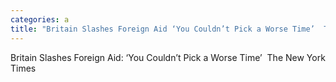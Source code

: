 ```yaml
---
categories: a
title: "Britain Slashes Foreign Aid ‘You Couldn’t Pick a Worse Time’  The New York Times"
---
```

Britain Slashes Foreign Aid: ‘You Couldn’t Pick a Worse Time’&nbsp;&nbsp;The New York Times